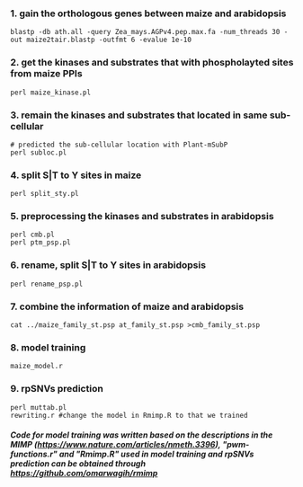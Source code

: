 ### 1. gain the orthologous genes between maize and arabidopsis
```
blastp -db ath.all -query Zea_mays.AGPv4.pep.max.fa -num_threads 30 -out maize2tair.blastp -outfmt 6 -evalue 1e-10
```
### 2. get the kinases and substrates that with phospholayted sites from maize PPIs
```
perl maize_kinase.pl
```
### 3. remain the kinases and substrates that located in same sub-cellular
```
# predicted the sub-cellular location with Plant-mSubP
perl subloc.pl
```
### 4. split S|T to Y sites in maize
```
perl split_sty.pl
```
### 5. preprocessing the kinases and substrates in arabidopsis
```
perl cmb.pl
perl ptm_psp.pl
```
### 6. rename, split S|T to Y sites in arabidopsis
```
perl rename_psp.pl
```
### 7. combine the information of maize and arabidopsis
```
cat ../maize_family_st.psp at_family_st.psp >cmb_family_st.psp
```
### 8. model training
```
maize_model.r
```
### 9. rpSNVs prediction
```
perl muttab.pl
rewriting.r #change the model in Rmimp.R to that we trained

```

##### Code for model training was written based on the descriptions in the MIMP (https://www.nature.com/articles/nmeth.3396), "pwm-functions.r" and "Rmimp.R" used in model training and rpSNVs prediction can be obtained through https://github.com/omarwagih/rmimp 

